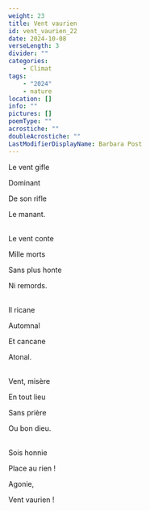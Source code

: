 ```yaml
---
weight: 23
title: Vent vaurien
id: vent_vaurien_22
date: 2024-10-08
verseLength: 3
divider: ""
categories:
    - Climat
tags:
    - "2024"
    - nature
location: []
info: ""
pictures: []
poemType: ""
acrostiche: ""
doubleAcrostiche: ""
LastModifierDisplayName: Barbara Post
---
```

Le vent gifle

Dominant

De son rifle

Le manant.

 \
Le vent conte

Mille morts

Sans plus honte

Ni remords.

 \
Il ricane

Automnal

Et cancane

Atonal.

 \
Vent, misère

En tout lieu

Sans prière

Ou bon dieu.

 \
Sois honnie

Place au rien !

Agonie,

Vent vaurien !
